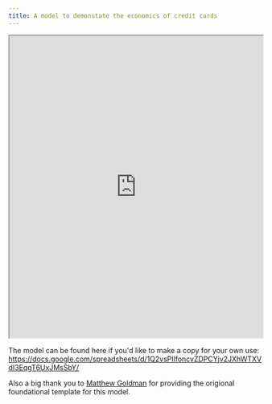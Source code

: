 ```yaml
---
title: A model to demonstate the economics of credit cards
---
```

<iframe width="100%" height="600px" src="https://docs.google.com/spreadsheets/d/e/2PACX-1vSEv0GSdjelV9ybba1xcnFO_kY_yQkbgIgvme57t5kba_tJHVAlOnFLK4XiQED2UEIkl7-4fScwP67z/pubhtml?widget=true&amp;headers=false"></iframe>

The model can be found here if you'd like to make a copy for your own use: <https://docs.google.com/spreadsheets/d/1Q2vsPIlfoncvZDPCYjv2JXhWTXVdI3EqgT6UxJMsSbY/>

Also a big thank you to [Matthew Goldman](https://matthewgoldman.com/) for providing the origional foundational template for this model.

